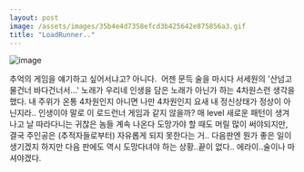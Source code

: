 ```yaml
---
layout: post
image: /assets/images/35b4e4d7358efcd3b425642e875856a3.gif
title: "LoadRunner.."
---
```



![image](/assets/images/35b4e4d7358efcd3b425642e875856a3.gif)

추억의 게임을 얘기하고 싶어서냐고? 아니다. 
어젠 문득 술을 마시다 서세원의 '산넘고 물건너 바다건너서...' 노래가 우리네 인생을 담은 노래가 아닌가 하는 4차원스런 생각을 했다. 내 주위가 온통 4차원인지 아니면 나만 4차원인지 요새 내 정신상태가 정상이 아닌지라..
인생이야 말로 이 로드런너 게임과 같지 않을까? 매 level 새로운 패턴이 생겨나고 날 따라다니는 귀찮은 놈들 계속 나온다 도망가야 할 때도 머릴 많이 써야되지만, 결국 주인공은 (추적자들로부터) 자유롭게 되지 못한다는 거..
다음판엔 뭔가 좋은 일이 생기겠지 하지만 다음 판에도 역시 도망다녀야 하는 상황..끝이 없다..
에라이..술이나 마셔야겠다.

